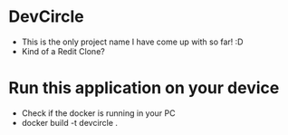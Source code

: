 # DevCircle

- This is the only project name I have come up with so far! :D
- Kind of a Redit Clone?

# Run this application on your device

- Check if the docker is running in your PC
- docker build -t devcircle .
